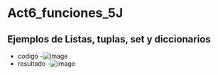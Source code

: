 # Act6_funciones_5J
## Ejemplos de Listas, tuplas, set y diccionarios
- codigo
-![image](https://github.com/user-attachments/assets/c3568511-6674-45e7-a264-ded5439bc425)
- resultado
-![image](https://github.com/user-attachments/assets/12aa74fe-4f81-4754-90fa-61ffe77bb54c)

